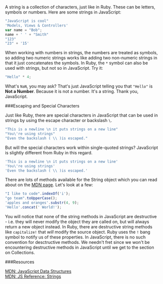 A string is a collection of characters, just like in Ruby. These can be letters, symbols or numbers.  Here are some strings in JavaScript:

```javascript
"JavaScript is cool"
'Models, Views & Controllers'
var name = "Bob";
name + ' ' + "Smith"
"123"
"23" + '15'
```

When working with numbers in strings, the numbers are treated as symbols, so adding two numeric strings works like adding two non-numeric strings in that it just concatenates the symbols.  In Ruby, the `*` symbol can also be used with strings, but not so in JavaScript. Try it: 
 
```javascript
"Hello" * 4;
```

What's `NaN`, you may ask? That's just JavaScript telling you that `"Hello"` is **Not a Number**. Because it is not a number. It's a string. Thank you, JavaScript.

###Escaping and Special Characters

Just like Ruby, there are special characters in JavaScript that can be used in strings by using the escape character or backslash `\`.

```javascript
"This is a newline \n it puts strings on a new line"
"You\'re using strings"
"Even the backslash ( \\ )is escaped."
```

But will the special characters work within single-quoted strings? JavaScript is slightly different from Ruby in this regard.

```javascript
'This is a newline \n it puts strings on a new line'
'You\'re using strings'
'Even the backslash ( \\ )is escaped.'
```

There are lots of methods available for the String object which you can read about on the  [MDN page](https://developer.mozilla.org/en/JavaScript/Reference/Global_Objects/String). Let's look at a few: 

```javascript
"I like to code".indexOf('i');
"go team".toUpperCase();
'apples and oranges'.substr(4, 9);
'Hello'.concat(' World!');
```

You will notice that none of the string methods in JavaScript are destructive - i.e. they will never modify the object they are called on, but will always return a new object instead. In Ruby, there are destructive string methods like `capitalize!` that *will* modify the source object. Ruby uses the `!` bang symbol to notify us of these properties. In JavaScript, there is no such convention for desctructive methods. We needn't fret since we won't be encountering destructive methods in JavaScript until we get to the section on Collections.

###Resources

[MDN: JavaScript Data Structures](https://developer.mozilla.org/en/JavaScript/Data_structures)<br>
[MDN: JS Reference: Strings](https://developer.mozilla.org/en/JavaScript/Reference/Global_Objects/String)